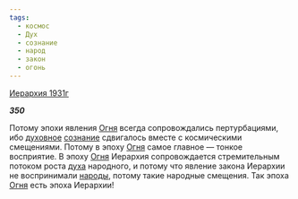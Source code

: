 ```yaml
---
tags:
  - космос
  - Дух
  - сознание
  - народ
  - закон
  - огонь
---
```

[Иерархия 1931г](https://127.0.0.1:4002/agni/1931)

___350___

Потому эпохи явления [Огня](../../../tags/#огонь) всегда сопровождались пертурбациями, ибо [духовное](../../../tags/#Дух) [сознание](../../../tags/#сознание) сдвигалось вместе с космическими смещениями. Потому в эпоху [Огня](../../../tags/#огонь) самое главное — тонкое восприятие. В эпоху [Огня](../../../tags/#огонь) Иерархия сопровождается стремительным потоком роста [духа](../../../tags/#Дух) народного, и потому что явление закона Иерархии не воспринимали [народы](../../../tags/#народ), потому такие народные смещения. Так эпоха [Огня](../../../tags/#огонь) есть эпоха Иерархии!   

